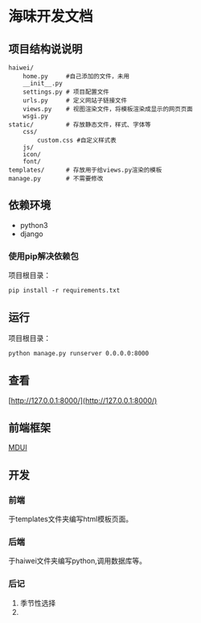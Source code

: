 # 海味开发文档

## 项目结构说说明

```
haiwei/
    home.py		#自己添加的文件，未用
    __init__.py
    settings.py	# 项目配置文件
    urls.py	    # 定义网站子链接文件
    views.py	# 视图渲染文件，将模板渲染成显示的网页页面
    wsgi.py		
static/			# 存放静态文件，样式、字体等
    css/
        custom.css #自定义样式表
    js/
    icon/
    font/
templates/		# 存放用于给views.py渲染的模板 
manage.py 		# 不需要修改
```

## 依赖环境
- python3
- django

### 使用pip解决依赖包

项目根目录：
```
pip install -r requirements.txt
```

## 运行
项目根目录：
```bash
python manage.py runserver 0.0.0.0:8000
```

## 查看
[http://127.0.0.1:8000/](http://127.0.0.1:8000/)


## 前端框架
[MDUI](https://www.mdui.org/)

## 开发

### 前端 
于templates文件夹编写html模板页面。

### 后端
于haiwei文件夹编写python,调用数据库等。

### 后记
1. 季节性选择
2. 


